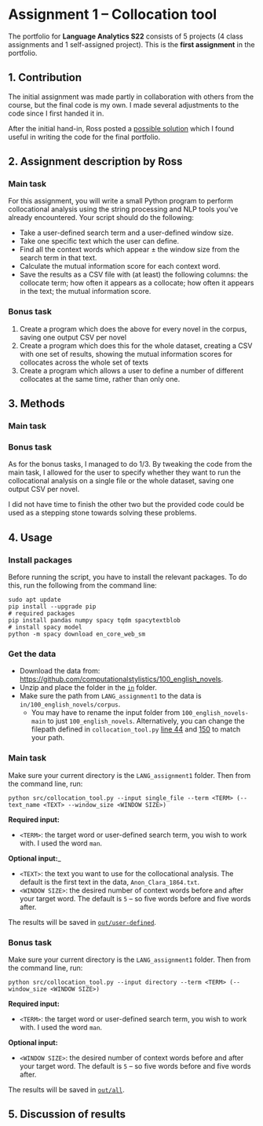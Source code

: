 # Assignment 1 – Collocation tool
The portfolio for __Language Analytics S22__ consists of 5 projects (4 class assignments and 1 self-assigned project). This is the __first assignment__ in the portfolio. 

## 1. Contribution
The initial assignment was made partly in collaboration with others from the course, but the final code is my own. I made several adjustments to the code since I first handed it in.

After the initial hand-in, Ross posted a [possible solution](https://github.com/CDS-AU-DK/cds-language/blob/main/notebooks/assignment1_possible_solution.ipynb) which I found useful in writing the code for the final portfolio.

## 2. Assignment description by Ross
### Main task
For this assignment, you will write a small Python program to perform collocational analysis using the string processing and NLP tools you've already encountered. Your script should do the following:

- Take a user-defined search term and a user-defined window size.
- Take one specific text which the user can define.
- Find all the context words which appear ± the window size from the search term in that text.
- Calculate the mutual information score for each context word.
- Save the results as a CSV file with (at least) the following columns: the collocate term; how often it appears as a collocate; how often it appears in the text; the mutual information score.

### Bonus task
1. Create a program which does the above for every novel in the corpus, saving one output CSV per novel
2. Create a program which does this for the whole dataset, creating a CSV with one set of results, showing the mutual information scores for collocates across the whole set of texts
3. Create a program which allows a user to define a number of different collocates at the same time, rather than only one.

## 3. Methods
### Main task


### Bonus task
As for the bonus tasks, I managed to do 1/3. By tweaking the code from the main task, I allowed for the user to specify whether they want to run the collocational analysis on a single file or the whole dataset, saving one output CSV per novel.

I did not have time to finish the other two but the provided code could be used as a stepping stone towards solving these problems.


## 4. Usage
### Install packages
Before running the script, you have to install the relevant packages. To do this, run the following from the command line:
```
sudo apt update
pip install --upgrade pip
# required packages
pip install pandas numpy spacy tqdm spacytextblob
# install spacy model
python -m spacy download en_core_web_sm
```

### Get the data
- Download the data from: https://github.com/computationalstylistics/100_english_novels.
- Unzip and place the folder in the [`in`](https://github.com/agnesbn/LANG_assignment1/tree/main/in) folder.
- Make sure the path from `LANG_assignment1` to the data is `in/100_english_novels/corpus`.
    - You may have to rename the input folder from `100_english_novels-main` to just `100_english_novels`. Alternatively, you can change the filepath defined in `collocation_tool.py` [line 44](https://github.com/agnesbn/LANG_assignment1/blob/2163cdfc70d9a736591afe3bfdea83cd33cd9340/src/collocation_tool.py#L44) and [150](https://github.com/agnesbn/LANG_assignment1/blob/2163cdfc70d9a736591afe3bfdea83cd33cd9340/src/collocation_tool.py#L150) to match your path.

### Main task
Make sure your current directory is the `LANG_assignment1` folder. Then from the command line, run:
```
python src/collocation_tool.py --input single_file --term <TERM> (--text_name <TEXT> --window_size <WINDOW SIZE>)
```
__Required input:__
- `<TERM>`: the target word or user-defined search term, you wish to work with. I used the word `man`.

__Optional input:___
- `<TEXT>`: the text you want to use for the collocational analysis. The default is the first text in the data, `Anon_Clara_1864.txt`.
- `<WINDOW SIZE>`: the desired number of context words before and after your target word. The default is `5` – so five words before and five words after.

The results will be saved in [`out/user-defined`](https://github.com/agnesbn/LANG_assignment1/tree/main/out/user-defined).

### Bonus task
Make sure your current directory is the `LANG_assignment1` folder. Then from the command line, run:
```
python src/collocation_tool.py --input directory --term <TERM> (--window_size <WINDOW SIZE>)
```
__Required input:__
- `<TERM>`: the target word or user-defined search term, you wish to work with. I used the word `man`.

__Optional input:__
- `<WINDOW SIZE>`: the desired number of context words before and after your target word. The default is `5` – so five words before and five words after.

The results will be saved in [`out/all`](https://github.com/agnesbn/LANG_assignment1/tree/main/out/all).

## 5. Discussion of results
